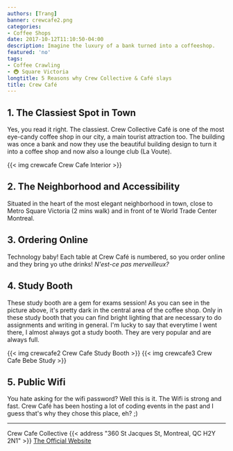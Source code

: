 ```yaml
---
authors: [Trang]
banner: crewcafe2.png
categories:
- Coffee Shops
date: 2017-10-12T11:10:50-04:00
description: Imagine the luxury of a bank turned into a coffeeshop.
featured: 'no'
tags:
- Coffee Crawling
- 🚇 Square Victoria
longtitle: 5 Reasons why Crew Collective & Café slays
title: Crew Café
---
```


## 1. The Classiest Spot in Town 

Yes, you read it right. The classiest. Crew Collective Café is one of the most eye-candy coffee shop in our city, a main tourist attraction too. The building was once a bank and now they use the beautiful building design to turn it into a coffee shop and now also a lounge club (La Voute). 

{{< img crewcafe Crew Cafe Interior >}}

## 2. The Neighborhood and Accessibility 

Situated in the heart of the most elegant neighborhood in town, close to Metro Square Victoria (2 mins walk) and in front of te World Trade Center Montreal. 

## 3. Ordering Online 

Technology baby! Each table at Crew Café is numbered, so you order online and they bring yo uthe drinks! *N'est-ce pas merveilleux?* 

## 4. Study Booth 

These study booth are a gem for exams session! As you can see in the picture above, it's pretty dark in the central area of the coffee shop. Only in these study booth that you can find bright lighting that are necessary to do assignments and writing in general. I'm lucky to say that everytime I went there, I almost always got a study booth. They are very popular and are always full. 

{{< img crewcafe2 Crew Cafe Study Booth >}}
{{< img crewcafe3 Crew Cafe Bebe Study >}}

## 5. Public Wifi 

You hate asking for the wifi password? Well this is it. The Wifi is strong and fast. Crew Café has been hosting a lot of coding events in the past and I guess that's why they chose this place, eh? ;) 

---

Crew Cafe Collective 
{{< address "360 St Jacques St, Montreal, QC H2Y 2N1" >}}
[The Official Website](http://crewcollectivecafe.com "Crew")